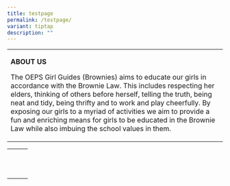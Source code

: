 ```yaml
---
title: testpage
permalink: /testpage/
variant: tiptap
description: ""
---
```

<table>
<tbody>
<tr>
<td rowspan="2" colspan="1">
<p><strong>ABOUT US</strong>
</p>
<p>The OEPS Girl Guides (Brownies) aims to educate our girls in accordance
with the Brownie Law. This includes respecting her elders, thinking of
others before herself, telling the truth, being neat and tidy, being thrifty
and to work and play cheerfully. By exposing our girls to a myriad of activities
we aim to provide a fun and enriching means for girls to be educated in
the Brownie Law while also imbuing the school values in them.</p>
</td>
</tr>
<tr></tr>
</tbody>
</table>
<table>
<tbody>
<tr>
<th rowspan="1" colspan="1">
<p></p>
</th>
<th rowspan="1" colspan="1">
<p></p>
</th>
<th rowspan="1" colspan="1">
<p></p>
</th>
</tr>
<tr>
<td rowspan="1" colspan="1">
<p></p>
</td>
<td rowspan="1" colspan="1">
<p></p>
</td>
<td rowspan="1" colspan="1">
<p></p>
</td>
</tr>
<tr>
<td rowspan="1" colspan="1">
<p></p>
</td>
<td rowspan="1" colspan="1">
<p></p>
</td>
<td rowspan="1" colspan="1">
<p></p>
</td>
</tr>
</tbody>
</table>
<p></p>